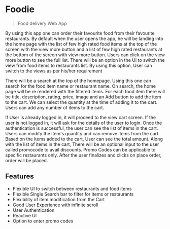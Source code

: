 # Foodie
> Food delivery Web App

By using this app one can order their favourite food from their favourite restaurants. By default when the user opens the app, he will be landing into the home page with the list of few high rated food items at the top of the screen with the view more button and a list of few high rated restaurants at the bottom of the screen with view more button. Users can click on the view more button to see the full list. There will be an option in the UI to switch the view from food items to restaurants list. By using this option, User can switch to the views as per his/her requirement

There will be a search at the top of the homepage. Using this one can search for the food item name or restaurant name. On search, the home page will be re rendered with the filtered items. For each food item there will be title, description, rating, price, image and an Add button to add the item to the cart. We can select the quantity at the time of adding it to the cart. Users can add any number of items to the cart.

If User is already logged in, it will proceed to the view cart screen. If the user is not logged in, it will ask for the details of the user to login. Once the authentication is successful, the user can see the list of items in the cart. Users can modify the item's quantity and can remove items from the cart. Based on the items added to the cart, User can see the total amount. Along with the list of items in the cart, There will be an optional input to the user called promocode to avail discounts. Promo Codes can be applicable to specific restaurants only. After the user finalizes and clicks on place order, order will be placed.

## Features

* Flexible UI to switch between restaurants and food items
* Flexible Single Search bar to filter for items or restaurants
* Flexibility of item modification from the Cart
* Good User Experience with infinite scroll
* User Authentication
* Reactive UI
* Option to enter promo codes
